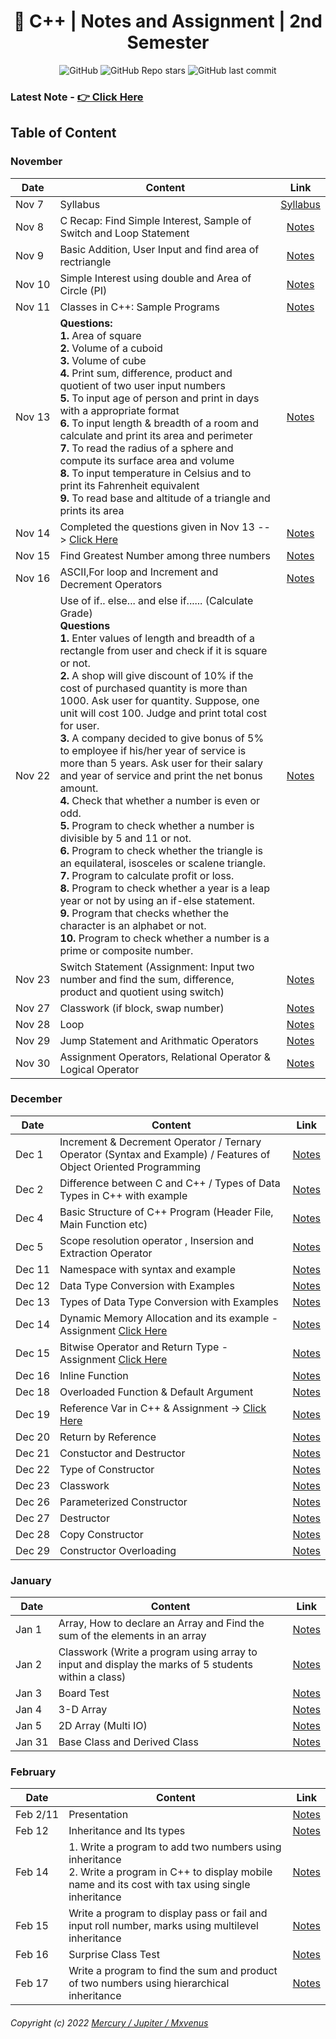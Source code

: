 <div align="center">

<!-- ## Bibek Ghimire is copying my shit 😂😂 -> [Click Here](https://github.com/Ether18/cpp)  -->

# 📜 C++ | Notes and Assignment | 2nd Semester

![GitHub](https://img.shields.io/github/license/zmercury/cpp?style=for-the-badge)
![GitHub Repo stars](https://img.shields.io/github/stars/zmercury/cpp?style=for-the-badge)
![GitHub last commit](https://img.shields.io/github/last-commit/zmercury/cpp?style=for-the-badge)


</div>



<!-- ### Latest Assignment of Dec 14 & 15 - [👉 Click Here](/Assignment/) -->
### Latest Note - [👉 Click Here](#February)
## Table of Content

### November 

|Date|Content|Link|
|--------|---------|:---------:|
|Nov&nbsp;7|Syllabus|[Syllabus](/Notes/00_November/000_Nov7/)|
|Nov&nbsp;8|C Recap: Find Simple Interest, Sample of Switch and Loop Statement|[Notes](/Notes/00_November/001_Nov8/)|
|Nov&nbsp;9|Basic Addition, User Input and find area of rectriangle|[Notes](/Notes/00_November/002_Nov9/)|
|Nov&nbsp;10|Simple Interest using double and Area of Circle (PI)|[Notes](/Notes/00_November/003_Nov10/)|
|Nov 11|Classes in C++: Sample Programs|[Notes](/Notes/00_November/004_Nov11/)|
|Nov 13|**Questions:**<br/>**1.** Area of square <br/> **2.** Volume of a cuboid <br/> **3.** Volume of cube <br/> **4.** Print sum, difference, product and quotient of two user input numbers <br/> **5.** To input age of person and print in days with a appropriate format <br/> **6.** To input length & breadth of a room and calculate and print its area and perimeter <br/> **7.** To read the radius of a sphere and compute its surface area and volume <br/> **8.** To input temperature in Celsius and to print its Fahrenheit equivalent <br/> **9.** To read base and altitude of a triangle and prints its area|[Notes](/Notes/00_November/005_Nov13/)|
|Nov&nbsp;14|Completed the questions given in Nov 13 --> [Click Here](/Notes/00_November/005_Nov13/)|[Notes](/Notes/00_November/006_Nov14/)|
|Nov&nbsp;15|Find Greatest Number among three numbers |[Notes](/Notes/00_November/007_Nov15)|
|Nov&nbsp;16|ASCII,For loop and Increment and Decrement Operators |[Notes](/Notes/00_November/008_Nov16/)|
|Nov&nbsp;22|Use of if.. else... and else if...... (Calculate Grade) <br/> **Questions** <br/> **1.** Enter values of length and breadth of a rectangle from user and check if it is square or not. <br/> **2.** A shop will give discount of 10% if the cost of purchased quantity is more than 1000. Ask user for quantity. Suppose, one unit will cost 100. Judge and print total cost for user. <br/> **3.** A company decided to give bonus of 5% to employee if his/her year of service is more than 5 years. Ask user for their salary and year of service and print the net bonus amount. <br/> **4.** Check that whether a number is even or odd. <br/> **5.** Program to check whether a number is divisible by 5 and 11 or not. <br/> **6.** Program to check whether the triangle is an equilateral, isosceles or scalene triangle. <br/> **7.** Program to calculate profit or loss. <br/> **8.** Program to check whether a year is a leap year or not by using an if-else statement. <br/> **9.** Program that checks whether the character is an alphabet or not. <br/> **10.** Program to check whether a number is a prime or composite number.|[Notes](/Notes/00_November/009_Nov22/) |
|Nov&nbsp;23|Switch Statement (Assignment: Input two number and find the sum, difference, product and quotient using switch)| [Notes](/Notes/00_November/010_Nov23/)|
|Nov&nbsp;27| Classwork (if block, swap number)| [Notes](/Notes/00_November/011_Nov27/)|
|Nov&nbsp;28| Loop | [Notes](/Notes/00_November/012_Nov28/)|
|Nov&nbsp;29| Jump Statement and Arithmatic Operators| [Notes](/Notes/00_November/013_Nov29/)|
|Nov&nbsp;30| Assignment Operators, Relational Operator & Logical Operator | [Notes](/Notes/00_November/014_Nov30/)|


### December

|Date|Content|Link|
|---|---|---|
|Dec&nbsp;1| Increment & Decrement Operator / Ternary Operator (Syntax and Example) / Features of Object Oriented Programming |[Notes](/Notes/01_December/001_Dec1/)|
|Dec&nbsp;2| Difference between C and C++ / Types of Data Types in C++ with example |[Notes](/Notes/01_December/002_Dec2/)|
|Dec&nbsp;4| Basic Structure of C++ Program (Header File, Main Function etc) |[Notes](/Notes/01_December/003_Dec4/)|
|Dec&nbsp;5| Scope resolution operator , Insersion and Extraction Operator |[Notes](/Notes/01_December/004_Dec5/)|
|Dec&nbsp;11| Namespace with syntax and example |[Notes](/Notes/01_December/005_Dec11/)|
|Dec&nbsp;12| Data Type Conversion with Examples  |[Notes](/Notes/01_December/006_Dec12/)|
|Dec&nbsp;13| Types of Data Type Conversion with Examples  |[Notes](/Notes/01_December/007_Dec13/)|
|Dec&nbsp;14| Dynamic Memory Allocation and its example - Assignment [Click Here](/Notes/01_December/008_Dec14#homework)  |[Notes](/Notes/01_December/008_Dec14/)|
|Dec&nbsp;15| Bitwise Operator and Return Type - Assignment [Click Here](/Notes/01_December/009_Dec15#homework) |[Notes](/Notes/01_December/009_Dec15/)|
|Dec&nbsp;16| Inline Function |[Notes](/Notes/01_December/010_Dec16/)|
|Dec&nbsp;18| Overloaded Function & Default Argument |[Notes](/Notes/01_December/011_Dec18/)|
|Dec&nbsp;19| Reference Var in C++ & Assignment -> [Click Here](/Notes/01_December/012_Dec19/) |[Notes](/Notes/01_December/012_Dec19/#homework)|
|Dec&nbsp;20| Return by Reference |[Notes](/Notes/01_December/013_Dec20/)|
|Dec&nbsp;21| Constuctor and Destructor |[Notes](/Notes/01_December/014_Dec21/)|
|Dec&nbsp;22| Type of Constructor |[Notes](/Notes/01_December/015_Dec22/)|
|Dec&nbsp;23| Classwork |[Notes](/Notes/01_December/016_Dec23/)|
|Dec&nbsp;26| Parameterized Constructor |[Notes](/Notes/01_December/017_Dec26/)|
|Dec&nbsp;27| Destructor |[Notes](/Notes/01_December/018_Dec27/)|
|Dec&nbsp;28| Copy Constructor |[Notes](/Notes/01_December/019_Dec28/)|
|Dec&nbsp;29| Constructor Overloading |[Notes](/Notes/01_December/020_Dec29/)|

### January

|Date|Content|Link|
|---|---|---|
|Jan&nbsp;1| Array, How to declare an Array and Find the sum of the elements in an array |[Notes](/Notes/02_January/000_Jan1/)|
|Jan&nbsp;2| Classwork (Write a program using array to input and display the marks of 5 students within a class) |[Notes](/Notes/02_January/001_Jan2/)|
|Jan&nbsp;3| Board Test |[Notes](/Notes/02_January/002_Jan3/)|
|Jan&nbsp;4| 3-D Array |[Notes](/Notes/02_January/003_Jan4/)|
|Jan&nbsp;5| 2D Array (Multi IO)|[Notes](/Notes/02_January/004_Jan5/)|
|Jan&nbsp;31|Base Class and Derived Class|[Notes](/Notes/02_January/005_Jan31/)|

### February

|Date|Content|Link|
|---|---|---|
|Feb&nbsp;2/11|Presentation|[Notes](/Notes/03_February/001_Feb2/)|
|Feb&nbsp;12|Inheritance and Its types|[Notes](/Notes/03_February/002_Feb12/)|
|Feb&nbsp;14|1. Write a program to add two numbers using inheritance <br> 2. Write a program in C++ to display mobile name and its cost with tax using single inheritance|[Notes](/Notes/03_February/003_Feb14/)|
|Feb&nbsp;15|Write a program to display pass or fail and input roll number, marks using multilevel inheritance|[Notes](/Notes/03_February/004_Feb15/)|
|Feb&nbsp;16|Surprise Class Test|[Notes](/Notes/03_February/005_Feb16/)|
|Feb&nbsp;17|Write a program to find the sum and product of two numbers using hierarchical inheritance|[Notes](/Notes/03_February/006_Feb17/)|






###### Copyright (c) 2022 [Mercury / Jupiter / Mxvenus](https://nikhilbastola.com.np) 


